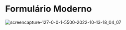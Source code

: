 # Formulário Moderno
![screencapture-127-0-0-1-5500-2022-10-13-18_04_07](https://user-images.githubusercontent.com/60673442/195712922-4bdfa646-a8ee-466f-9f54-6cca54da0f89.png)
